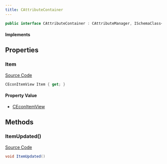 ```yaml
---
title: CAttributeContainer
---
```


```csharp
public interface CAttributeContainer : CAttributeManager, ISchemaClass<CAttributeManager>, ISchemaClass<CAttributeContainer>, ISchemaField, ISchemaClass, INativeHandle
```

#### Implements

## Properties

### Item

[Source Code](https://github.com/swiftly-solution/swiftlys2/blob/beta/managed/src/SwiftlyS2.Generated/Schemas/Interfaces/CAttributeContainer.cs#L16)

```csharp
CEconItemView Item { get; }
```

#### Property Value

- [CEconItemView](/docs/api/shared/schemadefinitions/ceconitemview)

## Methods

### ItemUpdated()

[Source Code](https://github.com/swiftly-solution/swiftlys2/blob/beta/managed/src/SwiftlyS2.Generated/Schemas/Interfaces/CAttributeContainer.cs#L18)

```csharp
void ItemUpdated()
```

